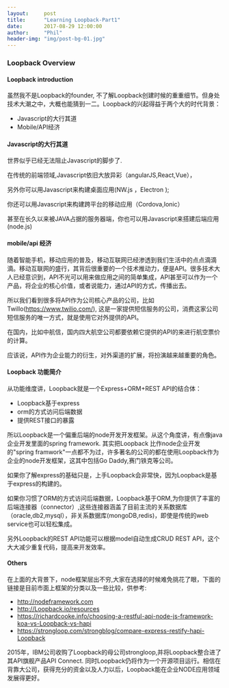 ```yaml
---
layout:     post
title:      "Learning Loopback-Part1"
date:       2017-08-29 12:00:00
author:     "Phil"
header-img: "img/post-bg-01.jpg"
---
```


### Loopback Overview

#### Loopback introduction

虽然我不是Loopback的founder, 不了解Loopback创建时候的重重细节。但身处技术大潮之中，大概也能猜到一二。Loopback的兴起得益于两个大的时代背景：

* Javascript的大行其道
* Mobile/API经济

#### Javascript的大行其道

世界似乎已经无法阻止Javascript的脚步了.

在传统的前端领域,Javascript依旧大放异彩（angularJS,React,Vue），

另外你可以用Javascript来构建桌面应用(NW.js ，Electron );

你还可以用Javascript来构建跨平台的移动应用（Cordova,Ionic）

甚至在长久以来被JAVA占据的服务器端，你也可以用Javascript来搭建后端应用(node.js)

#### mobile/api 经济
随着智能手机，移动应用的普及，移动互联网已经渗透到我们生活中的点点滴滴滴。移动互联网的盛行，其背后很重要的一个技术推动力，便是API。很多技术大人已经意识到，API不光可以用来做应用之间的简单集成，API甚至可以作为一个产品，将企业的核心价值，或者说能力，通过API的方式，传播出去。

所以我们看到很多将API作为公司核心产品的公司，比如Twillo(https://www.twilio.com/),
这是一家提供短信服务的公司，消费这家公司短信服务的唯一方式，就是使用它对外提供的API。

在国内，比如中航信，国内四大航空公司都要依赖它提供的API的来进行航空票价的计算。

应该说，API作为企业能力的衍生，对外渠道的扩展，将扮演越来越重要的角色。

#### Loopback 功能简介

从功能维度讲，Loopback就是一个Express+ORM+REST API的结合体：

* Loopback基于express
* orm的方式访问后端数据
* 提供REST接口的暴露

所以Loopback是一个偏重后端的node开发开发框架。从这个角度讲，有点像java企业开发里面的spring framework. 其实把Loopback 比作node企业开发的"spring framwork"一点都不为过，许多著名的公司的都在使用Loopback作为企业的node开发框架，这其中包括Go Daddy,赛门铁克等公司。

如果你了解express的基础只是，上手Loopback会非常快，因为Loopback是基于express的构建的。

如果你习惯了ORM的方式访问后端数据，Loopback基于ORM,为你提供了丰富的后端连接器（connector）,这些连接器涵盖了目前主流的关系数据库（oracle,db2,mysql），非关系数据库(mongoDB,redis)，即使是传统的web service也可以轻松集成。

另外Loopback的REST API功能可以根据model自动生成CRUD REST API，这个大大减少重复代码，提高来开发效率。


#### Others
在上面的大背景下，node框架层出不穷,大家在选择的时候难免挑花了眼，下面的链接是目前市面上框架的分类以及一些比较，供参考:

* http://nodeframework.com
* http://Loopback.io/resources
* https://richardcooke.info/choosing-a-restful-api-node-js-framework-koa-vs-Loopback-vs-hapi
* https://strongloop.com/strongblog/compare-express-restify-hapi-Loopback

2015年，IBM公司收购了Loopback的母公司strongloop,并将Loopback整合进了其API旗舰产品API Connect. 同时Loopback仍将作为一个开源项目运行。相信在背靠大公司，获得充分的资金以及人力以后，Loopback能在企业NODE应用领域发展得更好。
